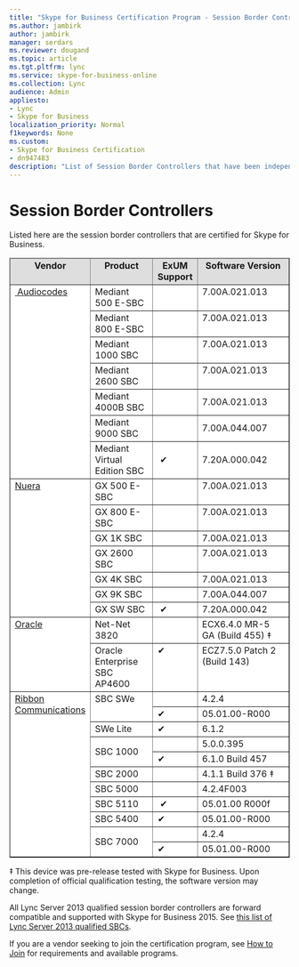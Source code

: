 ```yaml
---
title: "Skype for Business Certification Program - Session Border Controllers"
ms.author: jambirk
author: jambirk
manager: serdars
ms.reviewer: dougand
ms.topic: article
ms.tgt.pltfrm: lync
ms.service: skype-for-business-online
ms.collection: Lync
audience: Admin
appliesto:
- Lync
- Skype for Business 
localization_priority: Normal
f1keywords: None
ms.custom:
- Skype for Business Certification
- dn947483
description: "List of Session Border Controllers that have been independently qualified with Skype for Business Server."
---
```


# Session Border Controllers
Listed here are the session border controllers that are certified for Skype for Business.

<table border="1" cellpadding="5" cellspacing="" class="grid" style="border-collapse:collapse;background-color:white;" width="617" xmlns="http://www.w3.org/1999/xhtml">
	<colgroup>
		<col width="100" />
		<col width="163" />
		<col width="67" />
		<col width="249" />
	</colgroup>
	<thead>
		<tr bgcolor="#DEDEDE">
			<td align="center" valign="top"><strong>Vendor</strong></td>
			<td align="center" valign="top"><strong>Product</strong></td>
			<td align="center" valign="top"><strong>ExUM Support</strong></td>
			<td align="center" valign="top"><strong>Software Version</strong></td>
		</tr>
	</thead>
	<tbody>
		<tr align="left" valign="top">
			<td rowspan="7"><a href="http://www.audiocodes.com/products/microsoft-skype-for-business-sbc"> Audiocodes</a></td>
			<td>Mediant 500 E-SBC</td>
			<td> </td>
			<td>7.00A.021.013</td>
		</tr>
		<tr align="left" valign="top">
			<td>Mediant 800 E-SBC</td>
			<td> </td>
			<td>7.00A.021.013</td>
		</tr>
		<tr align="left" valign="top">
			<td>Mediant 1000 SBC</td>
			<td> </td>
			<td>7.00A.021.013</td>
		</tr>
		<tr align="left" valign="top">
			<td>Mediant 2600 SBC</td>
			<td> </td>
			<td>7.00A.021.013</td>
		</tr>
		<tr>
			<td>Mediant 4000B SBC</td>
			<td> </td>
			<td>7.00A.021.013</td>
		</tr>
		<tr>
			<td>Mediant 9000 SBC</td>
			<td> </td>
			<td>7.00A.044.007</td>
		</tr>
		<tr>
			<td>Mediant Virtual Edition SBC</td>
			<td> &#x2714;</td>
			<td>7.20A.000.042</td>
		</tr>
		<tr align="left" valign="top">
			<td rowspan="7"><a href="http://www.nuera.com/microsoft-uc.htm">Nuera</a></td>
			<td>GX 500 E-SBC</td>
			<td> </td>
			<td>7.00A.021.013</td>
		</tr>
		<tr align="left" valign="top">
			<td>GX 800 E-SBC</td>
			<td> </td>
			<td>7.00A.021.013</td>
		</tr>
		<tr align="left" valign="top">
			<td>GX 1K SBC</td>
			<td> </td>
			<td>7.00A.021.013</td>
		</tr>
		<tr align="left" valign="top">
			<td>GX 2600 SBC</td>
			<td> </td>
			<td>7.00A.021.013</td>
		</tr>
		<tr>
			<td>GX 4K SBC</td>
			<td> </td>
			<td>7.00A.021.013</td>
		</tr>
		<tr>
			<td>GX 9K SBC</td>
			<td> </td>
			<td>7.00A.044.007</td>
		</tr>
		<tr>
			<td>GX SW SBC</td>
			<td> &#x2714;</td>
			<td>7.20A.000.042</td>
		</tr>
		<tr align="left" valign="top">
			<td rowspan="2"><a href="https://www.oracle.com/industries/communications/enterprise/products/session-border-controller/index.html">Oracle</a></td>
			<td>Net-Net 3820</td>
			<td> </td>
			<td>ECX6.4.0 MR-5 GA (Build 455) &Dagger; </td>
		</tr>
		<tr align="left" valign="top">
			<td>Oracle Enterprise SBC AP4600</td>
			<td>&#x2714;</td>
			<td>ECZ7.5.0 Patch 2 (Build 143)</td>
		</tr>
		<tr align="left" valign="top">
			<td rowspan="11"><a href="https://ribboncommunications.com/solutions/enterprise-solutions/microsoft-skype-business">Ribbon Communications</a></td>
			<td rowspan="2">SBC SWe</td>
			<td> </td>
			<td>4.2.4</td>
		</tr>
		<tr>
			<td>&#x2714;</td>
			<td>05.01.00-R000</td>
		</tr>
		<tr>
			<td>SWe Lite</td>
			<td>&#x2714;</td>
			<td>6.1.2</td>
		</tr>
		<tr>
			<td rowspan="2">SBC 1000</td>
			<td> </td>
			<td>5.0.0.395</td>
		</tr>
		<tr>
			<td>&#x2714;</td>
			<td>6.1.0 Build 457</td>
		</tr>
		<tr>
			<td>SBC 2000</td>
			<td> </td>
			<td>4.1.1 Build 376 &Dagger;</td>
		</tr>
		<tr>
			<td>SBC 5000</td>
			<td> </td>
			<td>4.2.4F003</td>
		</tr>
		<tr align="left" valign="top">
			<td>SBC 5110</td>
			<td> &#x2714;</td>
			<td>05.01.00 R000f</td>
		</tr>
		<tr>
			<td>SBC 5400</td>
			<td>&#x2714;</td>
			<td>05.01.00-R000</td>
		</tr>
		<tr>
			<td rowspan="2">SBC 7000</td>
			<td> </td>
			<td>4.2.4</td>
		</tr>
		<tr>
			<td>&#x2714;</td>
			<td>05.01.00-R000</td>
		</tr>
	</tbody>
</table>
&Dagger; This device was pre-release tested with Skype for Business. Upon completion of official qualification testing, the software version may change.

All Lync Server 2013 qualified session border controllers are forward compatible and supported with Skype for Business 2015. See [this list of Lync Server 2013 qualified SBCs](../lync-cert/sbcs-lync-server.md).

If you are a vendor seeking to join the certification program, see [How to Join](how-to-join.md) for requirements and available programs.